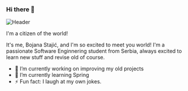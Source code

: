 ### Hi there 👋

![Header](./your-header-image-name.png)

I'm a citizen of the world!

It's me, Bojana Stajić, and I'm so excited to meet you world! I'm a passionate Software Enginnering student from Serbia, always excited to learn new stuff and revise old of course.

- 🔭 I’m currently working on improving my old projects
- 🌱 I’m currently learning Spring
- ⚡ Fun fact: I laugh at my own jokes.

